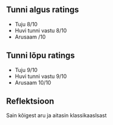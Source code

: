 ## Tunni algus ratings
* Tuju 8/10
* Huvi tunni vastu 8/10
* Arusaam /10

## Tunni lõpu ratings
* Tuju 9/10
* Huvi tunni vastu 9/10
* Arusaam 10/10

## Reflektsioon
Sain kõigest aru ja aitasin klassikaaslsast
